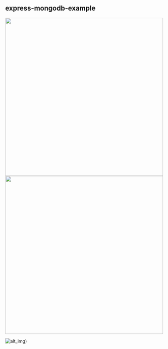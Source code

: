 ## express-mongodb-example

<img src="https://i.imgur.com/xLyd1AS.png" width="500" />
<img src="https://i.imgur.com/bFupoRK.png" width="500" />

![alt_img](https://i.imgur.com/bFupoRK.png))
